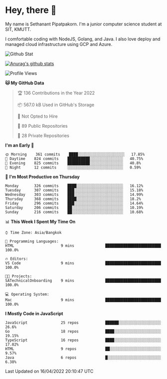 # Hey, there 🙌
My name is Sethanant Pipatpakorn. I'm a junior computer science student at SIT, KMUTT.

I comfortable coding with NodeJS, Golang, and Java. I also love deploy and managed cloud infrastructure using GCP and Azure.

![Github Stat](https://github-profile-summary-cards.vercel.app/api/cards/profile-details?username=thetkpark&theme=dracula)

[![Anurag's github stats](https://github-readme-stats.vercel.app/api?username=thetkpark&count_private=true&show_icons=true&theme=tokyonight)](https://github.com/anuraghazra/github-readme-stats)

<!--START_SECTION:waka-->
![Profile Views](http://img.shields.io/badge/Profile%20Views-2-blue)

**🐱 My GitHub Data** 

> 🏆 136 Contributions in the Year 2022
 > 
> 📦 567.0 kB Used in GitHub's Storage 
 > 
> 🚫 Not Opted to Hire
 > 
> 📜 89 Public Repositories 
 > 
> 🔑 28 Private Repositories  
 > 
**I'm an Early 🐤** 

```text
🌞 Morning    361 commits    ████░░░░░░░░░░░░░░░░░░░░░   17.85% 
🌆 Daytime    824 commits    ██████████░░░░░░░░░░░░░░░   40.75% 
🌃 Evening    825 commits    ██████████░░░░░░░░░░░░░░░   40.8% 
🌙 Night      12 commits     ░░░░░░░░░░░░░░░░░░░░░░░░░   0.59%

```
📅 **I'm Most Productive on Thursday** 

```text
Monday       326 commits    ████░░░░░░░░░░░░░░░░░░░░░   16.12% 
Tuesday      307 commits    ███░░░░░░░░░░░░░░░░░░░░░░   15.18% 
Wednesday    303 commits    ███░░░░░░░░░░░░░░░░░░░░░░   14.99% 
Thursday     368 commits    ████░░░░░░░░░░░░░░░░░░░░░   18.2% 
Friday       296 commits    ███░░░░░░░░░░░░░░░░░░░░░░   14.64% 
Saturday     206 commits    ██░░░░░░░░░░░░░░░░░░░░░░░   10.19% 
Sunday       216 commits    ██░░░░░░░░░░░░░░░░░░░░░░░   10.68%

```


📊 **This Week I Spent My Time On** 

```text
⌚︎ Time Zone: Asia/Bangkok

💬 Programming Languages: 
HTML                     9 mins              █████████████████████████   100.0%

🔥 Editors: 
VS Code                  9 mins              █████████████████████████   100.0%

🐱‍💻 Projects: 
SATechnicalOnboarding    9 mins              █████████████████████████   100.0%

💻 Operating System: 
Mac                      9 mins              █████████████████████████   100.0%

```

**I Mostly Code in JavaScript** 

```text
JavaScript               25 repos            ██████░░░░░░░░░░░░░░░░░░░   26.6% 
Go                       18 repos            ████░░░░░░░░░░░░░░░░░░░░░   19.15% 
TypeScript               16 repos            ████░░░░░░░░░░░░░░░░░░░░░   17.02% 
HTML                     9 repos             ██░░░░░░░░░░░░░░░░░░░░░░░   9.57% 
Java                     6 repos             █░░░░░░░░░░░░░░░░░░░░░░░░   6.38%

```



 Last Updated on 16/04/2022 20:10:47 UTC
<!--END_SECTION:waka-->
